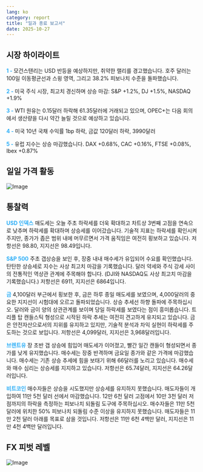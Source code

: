 ```yaml
---
lang: ko
category: report
title: "일과 종료 보고서"
date: 2025-10-27
---
```



<h2>시장 하이라이트</h2>
<strong style="color: #2caef7;">1 - </strong> 모건스탠리는 USD 반등을 예상하지만, 취약한 랠리를 경고했습니다. 호주 달러는 100일 이동평균선과 스윙 영역, 그리고 38.2% 피보나치 수준을 돌파했습니다.


<strong style="color: #2caef7;">2 - </strong> 미국 주식 시장, 최고치 경신하며 상승 마감: S&P +1.2%, DJ +1.5%, NASDAQ +1.9%

<strong style="color: #2caef7;">3 - </strong> WTI 원유는 0.15달러 하락해 61.35달러에 거래되고 있으며, OPEC+는 다음 회의에서 생산량을 다시 약간 늘릴 것으로 예상하고 있습니다.

<strong style="color: #2caef7;">4 - </strong> 미국 10년 국채 수익률 1bp 하락, 금값 120달러 하락, 3990달러

<strong style="color: #2caef7;">5 - </strong> 유럽 지수는 상승 마감했습니다. DAX +0.68%, CAC +0.16%, FTSE +0.08%, Ibex +0.87%



<h2>일일 가격 활동</h2>
<img src="https://markleighedu.github.io/img/Oct-2025/27-Oct-2025/price.jpg" alt="Image"/>

<h2>통찰력</h2>
<strong style="color: #2caef7;">USD 인덱스</strong> 매도세는 오늘 주초 하락세를 더욱 확대하고 차트상 3번째 고점을 연속으로 낮추며 하락세를 확대하며 상승세를 이어갔습니다. 기술적 지표는 하락세를 확인시켜 주지만, 종가가 좁은 범위 내에 머무르면서 가격 움직임은 여전히 횡보하고 있습니다. 저항선은 98.80, 지지선은 98.49입니다.

<strong style="color: #2caef7;">S&P 500</strong> 주초 갭상승을 보인 후, 장중 내내 매수세가 유입되어 수요를 확인했습니다. 탄탄한 상승세로 지수는 사상 최고치 마감을 기록했습니다. 달러 약세와 주식 강세 사이의 전통적인 역상관 관계에 주목해야 합니다. (DJI와 NASDAQ도 사상 최고치 마감을 기록했습니다.) 저항선은 6911, 지지선은 6864입니다.

<strong style="color: #2caef7;">금</strong> 4,100달러 부근에서 횡보한 후, 금은 하루 종일 매도세를 보였으며, 4,000달러의 중요한 지지선이 시험대에 오르고 돌파되었습니다. 상승 추세선 하향 돌파에 주목하십시오. 달러와 금이 양의 상관관계를 보이며 당일 하락세를 보였다는 점이 흥미롭습니다. 트리플 탑 캔들스틱 형성으로 시작된 하락 추세는 여전히 견고하게 유지되고 있습니다. 금은 안전자산으로서의 지위를 유지하고 있지만, 기술적 분석과 차익 실현이 하락세를 주도하는 것으로 보입니다. 저항선은 4,099달러, 지지선은 3,968달러입니다.

<strong style="color: #2caef7;">브렌트유</strong> 장 초반 갭 상승에 힘입어 매도세가 이어졌고, 빨간 일간 캔들이 형성되면서 종가를 낮게 유지했습니다. 매수세는 장중 반격하며 금요일 종가와 같은 가격에 마감했습니다. 매수세는 기존 상승 추세에 힘을 보태기 위해 66달러를 노리고 있습니다. 매수세와 매수 심리는 상승세를 지지하고 있습니다. 저항선은 65.74달러, 지지선은 64.26달러입니다.

<strong style="color: #2caef7;">비트코인</strong> 매수자들은 상승을 시도했지만 상승세를 유지하지 못했습니다. 매도자들이 개입하여 11만 5천 달러 선에서 마감했습니다. 12만 6천 달러 고점에서 10만 3천 달러 저점까지의 하락을 측정하는 피보나치 되돌림 도구에 주목하십시오. 매수자들은 11만 5천 달러에 위치한 50% 피보나치 되돌림 수준 이상을 유지하지 못했습니다. 매도자들은 11만 2천 달러 아래를 목표로 삼을 것입니다. 저항선은 11만 6천 4백만 달러, 지지선은 11만 4천 4백만 달러입니다.



<h2>FX 피벗 레벨</h2>
<img src="https://markleighedu.github.io/img/Oct-2025/27-Oct-2025/pivot.jpg" alt="Image"/>